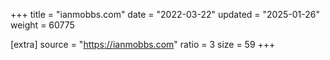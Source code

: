 +++
title = "ianmobbs.com"
date = "2022-03-22"
updated = "2025-01-26"
weight = 60775

[extra]
source = "https://ianmobbs.com"
ratio = 3
size = 59
+++
